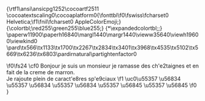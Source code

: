 
{\rtf1\ansi\ansicpg1252\cocoartf2511
\cocoatextscaling0\cocoaplatform0{\fonttbl\f0\fswiss\fcharset0 Helvetica;\f1\fnil\fcharset0 AppleColorEmoji;}
{\colortbl;\red255\green255\blue255;}
{\*\expandedcolortbl;;}
\paperw11900\paperh16840\margl1440\margr1440\vieww35640\viewh19600\viewkind0
\pard\tx566\tx1133\tx1700\tx2267\tx2834\tx3401\tx3968\tx4535\tx5102\tx5669\tx6236\tx6803\pardirnatural\partightenfactor0

\f0\fs24 \cf0 Bonjour je suis un monsieur je ramasse des ch\'e2taignes et en fait de la creme de marron.\
Je rajoute plein de caract\'e8res sp\'e9ciaux 
\f1 \uc0\u55357 \u56834 \u55357 \u56834 \u55357 \u56834 \u55357 \u56845 \u55357 \u56845 
\f0 \
}
